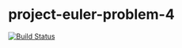 # project-euler-problem-4

[![Build Status](https://travis-ci.org/ayyaa/project-euler-problem-4.svg?branch=master)](https://travis-ci.org/ayyaa/project-euler-problem-4)
